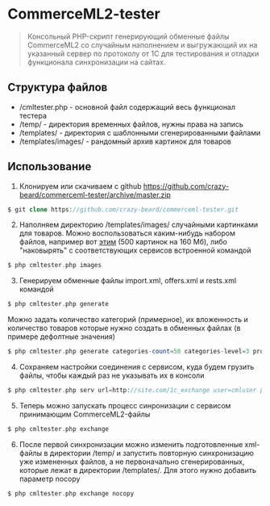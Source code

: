 # CommerceML2-tester
> Консольный PHP-скрипт генерирующий обменные файлы CommerceML2 со случайным наполнением и выгружающий их на указанный сервер по протоколу от 1С для тестирования и отладки функционала синхронизации на сайтах.

## Структура файлов

 - /cmltester.php - основной файл содержащий весь функционал тестера
 - /temp/ - директория временных файлов, нужны права на запись
 - /templates/ - директория с шаблонными сгенерированными файлами
 - /templates/images/ - рандомный архив картинок для товаров

## Использование

1. Клонируем или скачиваем с github
https://github.com/crazy-beard/commerceml-tester/archive/master.zip
```php
$ git clone https://github.com/crazy-beard/commerceml-tester.git
```

2. Наполняем директорию /templates/images/ случайными картинками для товаров.
Можно воспользоваться каким-нибудь набором файлов, например вот [этим](https://yadi.sk/d/hQxqmBZY3SRRRA) (500 картинок на 160 Мб), либо "наковырять" с соответствующих сервисов встроенной командой
```php
$ php cmltester.php images
```

3. Генерируем обменные файлы import.xml, offers.xml и rests.xml командой
```php
$ php cmltester.php generate
```
Можно задать количество категорий (примерное), их вложенность и количество товаров которые нужно создать в обменных файлах (в примере дефолтные значения)
```php
$ php cmltester.php generate categories-count=50 categories-level=3 products-count=450
```

4. Сохраняем настройки соединения с сервисом, куда будем грузить файлы, чтобы каждый раз не указывать их в консоли
```php
$ php cmltester.php serv url=http://site.com/1c_exchange user=cmluser pass=password
```

5. Теперь можно запускать процесс синронизации с сервисом принимающим CommerceML2-файлы
```php
$ php cmltester.php exchange
```

6. После первой синхронизации можно изменить подготовленные xml-файлы в директории /temp/ и запустить повторную синхронизацию уже измененных файлов, а не первоначально сгенерированных, которые лежат в директории /templates/. Для этого нужно добавить параметр nocopy
```php
$ php cmltester.php exchange nocopy
```
